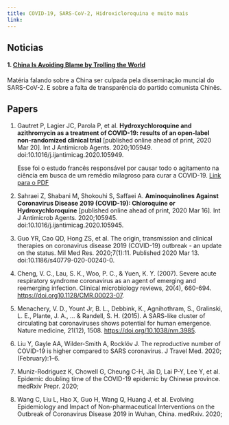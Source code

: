 ```yaml
---
title: COVID-19, SARS-CoV-2, Hidroxicloroquina e muito mais
link: 
---
```


## Noticias

#### 1. [China Is Avoiding Blame by Trolling the World](/listas/covid-19/China-Is-Avoiding-Blame-by-Trolling-the-World.html)

Matéria falando sobre a China ser culpada pela disseminação muncial do SARS-CoV-2. E sobre a falta de transparência do partido comunista Chinês.


## Papers

1. Gautret P, Lagier JC, Parola P, et al. **Hydroxychloroquine and azithromycin as a treatment of COVID-19: results of an open-label non-randomized clinical trial** [published online ahead of print, 2020 Mar 20]. Int J Antimicrob Agents. 2020;105949. doi:10.1016/j.ijantimicag.2020.105949.

    Esse foi o estudo francês responsável por causar todo o agitamento na ciência em busca de um remédio milagroso para curar a COVID-19. [Link para o PDF](/listas/covid-19/Hydroxychloroquine_final_frances.pdf)


2. Sahraei Z, Shabani M, Shokouhi S, Saffaei A. **Aminoquinolines Against Coronavirus Disease 2019 (COVID-19): Chloroquine or Hydroxychloroquine** [published online ahead of print, 2020 Mar 16]. Int J Antimicrob Agents. 2020;105945. doi:10.1016/j.ijantimicag.2020.105945.
3. Guo YR, Cao QD, Hong ZS, et al. The origin, transmission and clinical therapies on coronavirus disease 2019 (COVID-19) outbreak - an update on the status. Mil Med Res. 2020;7(1):11. Published 2020 Mar 13. doi:10.1186/s40779-020-00240-0.
4. Cheng, V. C., Lau, S. K., Woo, P. C., & Yuen, K. Y. (2007). Severe acute respiratory syndrome coronavirus as an agent of emerging and reemerging infection. Clinical microbiology reviews, 20(4), 660-694. https://doi.org10.1128/CMR.00023-07.
5. Menachery, V. D., Yount Jr, B. L., Debbink, K., Agnihothram, S., Gralinski, L. E., Plante, J. A., … & Randell, S. H. (2015). A SARS-like cluster of circulating bat coronaviruses shows potential for human emergence. Nature medicine, 21(12), 1508. https://doi.org/10.1038/nm.3985.
6. Liu Y, Gayle AA, Wilder-Smith A, Rocklöv J. The reproductive number of COVID-19 is higher compared to SARS coronavirus. J Travel Med. 2020;(February):1–6.
7. Muniz-Rodriguez K, Chowell G, Cheung C-H, Jia D, Lai P-Y, Lee Y, et al. Epidemic doubling time of the COVID-19 epidemic by Chinese province. medRxiv Prepr. 2020;
8. Wang C, Liu L, Hao X, Guo H, Wang Q, Huang J, et al. Evolving Epidemiology and Impact of Non-pharmaceutical Interventions on the Outbreak of Coronavirus Disease 2019 in Wuhan, China. medRxiv. 2020;